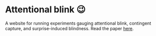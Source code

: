 # Attentional blink 😉

A website for running experiments gauging attentional blink, contingent capture, and surprise-induced blindness. Read the paper [here](https://psyarxiv.com/cznh9/).
